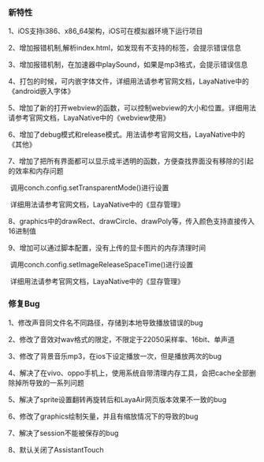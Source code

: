### 新特性

1、iOS支持i386、x86_64架构，iOS可在模拟器环境下运行项目

2、增加报错机制,解析index.html，如发现有不支持的标签，会提示错误信息

3、增加报错机制，在加速器中playSound，如果是mp3格式，会提示错误信息

4、打包的时候，可内嵌字体文件，详细用法请参考官网文档，LayaNative中的《android嵌入字体》

5、增加了新的打开webview的函数，可以控制webview的大小和位置。详细用法请参考官网文档，LayaNative中的《webview使用》

6、增加了debug模式和release模式。用法请参考官网文档，LayaNative中的《其他》

7、增加了把所有界面都可以显示成半透明的函数，方便查找界面没有移除的引起的效率和内存问题

​	调用conch.config.setTransparentMode()进行设置

​	详细用法请参考官网文档，LayaNative中的《显存管理》

8、graphics中的drawRect、drawCircle、drawPoly等，传入颜色支持直接传入16进制值

9、增加可以通过脚本配置，没有上传的显卡图片的内存清理时间

​	调用conch.config.setImageReleaseSpaceTime()进行设置

​	详细用法请参考官网文档，LayaNative中的《显存管理》

### 修复Bug

1、修改声音同文件名不同路径，存储到本地导致播放错误的bug

2、修改了音效对wav格式的限定，不限定于22050采样率、16bit、单声道

3、修改了背景音乐mp3，在ios下设定播放一次，但是播放两次的bug

4、解决了在vivo、oppo手机上，使用系统自带清理内存工具，会把cache全部删除掉所导致的一系列问题

5、解决了sprite设置翻转再旋转后和LayaAir网页版本效果不一致的bug

6、修改了graphics绘制矢量，并且有缩放情况下的导致的bug

7、解决了session不能被保存的bug

8、默认关闭了AssistantTouch

